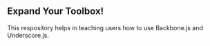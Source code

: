 Expand Your Toolbox!
----
This respository helps in teaching users how to use Backbone.js and Underscore.js. 